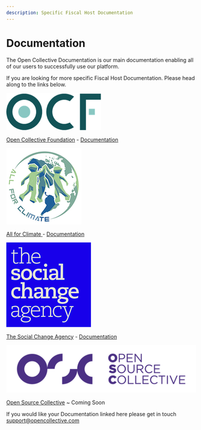 ```yaml
---
description: Specific Fiscal Host Documentation
---
```


# Documentation

The Open Collective Documentation is our main documentation enabling all of our users to successfully use our platform. 

If you are looking for more specific Fiscal Host Documentation. Please head along to the links below.

![ ](../.gitbook/assets/opencollectivefoundation.png)

[Open Collective Foundation](https://opencollective.foundation/) - [Documentation ](https://docs.opencollective.foundation/)

![](../.gitbook/assets/allforclimatelogo.jpg)

[All for Climate ](https://allforclimate.earth/)- [Documentation ](https://docs.allforclimate.earth/)

![](../.gitbook/assets/thesocialchangeagency.png)

[The Social Change Agency](https://thesocialchangeagency.org/) - [Documentation](https://docs.google.com/document/d/1zHArRkjHIstk8b_rMDhHGFnKLfWYCeVhLYLWHEEunlY/edit) 

![](../.gitbook/assets/opensourcecollective.png)

[Open Source Collective](https://www.oscollective.org/) ~ Coming Soon 



If you would like your Documentation linked here please get in touch [support@opencollective.com](mailto:support@opencollective.com)

